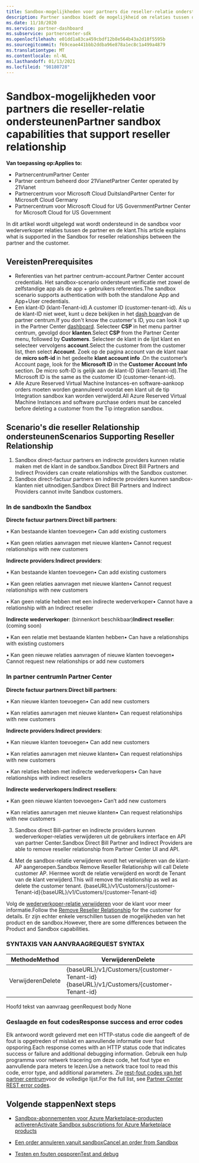 ```yaml
---
title: Sandbox-mogelijkheden voor partners die reseller-relatie ondersteunen
description: Partner sandbox biedt de mogelijkheid om relaties tussen de partner en de klant te ondersteunen
ms.date: 11/10/2020
ms.service: partner-dashboard
ms.subservice: partnercenter-sdk
ms.openlocfilehash: e01dd1a83ca459cbdf12b8e564b43a2d18f5595b
ms.sourcegitcommit: f69ceae441bbb2ddba96e878a1ec8c1a499a4879
ms.translationtype: MT
ms.contentlocale: nl-NL
ms.lasthandoff: 01/13/2021
ms.locfileid: "98180728"
---
```

# <a name="partner-sandbox-capabilities-that-support-reseller-relationship"></a><span data-ttu-id="1b18c-103">Sandbox-mogelijkheden voor partners die reseller-relatie ondersteunen</span><span class="sxs-lookup"><span data-stu-id="1b18c-103">Partner sandbox capabilities that support reseller relationship</span></span>

<span data-ttu-id="1b18c-104">**Van toepassing op:**</span><span class="sxs-lookup"><span data-stu-id="1b18c-104">**Applies to:**</span></span>

- <span data-ttu-id="1b18c-105">Partnercentrum</span><span class="sxs-lookup"><span data-stu-id="1b18c-105">Partner Center</span></span>
- <span data-ttu-id="1b18c-106">Partner centrum beheerd door 21Vianet</span><span class="sxs-lookup"><span data-stu-id="1b18c-106">Partner Center operated by 21Vianet</span></span>
- <span data-ttu-id="1b18c-107">Partnercentrum voor Microsoft Cloud Duitsland</span><span class="sxs-lookup"><span data-stu-id="1b18c-107">Partner Center for Microsoft Cloud Germany</span></span>
- <span data-ttu-id="1b18c-108">Partnercentrum voor Microsoft Cloud for US Government</span><span class="sxs-lookup"><span data-stu-id="1b18c-108">Partner Center for Microsoft Cloud for US Government</span></span>

<span data-ttu-id="1b18c-109">In dit artikel wordt uitgelegd wat wordt ondersteund in de sandbox voor wederverkoper relaties tussen de partner en de klant.</span><span class="sxs-lookup"><span data-stu-id="1b18c-109">This article explains what is supported in the Sandbox for reseller relationships between the partner and the customer.</span></span> 

## <a name="prerequisites"></a><span data-ttu-id="1b18c-110">Vereisten</span><span class="sxs-lookup"><span data-stu-id="1b18c-110">Prerequisites</span></span>

- <span data-ttu-id="1b18c-111">Referenties van het partner centrum-account.</span><span class="sxs-lookup"><span data-stu-id="1b18c-111">Partner Center account credentials.</span></span> <span data-ttu-id="1b18c-112">Het sandbox-scenario ondersteunt verificatie met zowel de zelfstandige app als de app + gebruikers referenties.</span><span class="sxs-lookup"><span data-stu-id="1b18c-112">The sandbox scenario supports authentication with both the standalone App and App+User credentials.</span></span>
- <span data-ttu-id="1b18c-113">Een klant-ID (klant-Tenant-id).</span><span class="sxs-lookup"><span data-stu-id="1b18c-113">A customer ID (customer-tenant-id).</span></span> <span data-ttu-id="1b18c-114">Als u de klant-ID niet weet, kunt u deze bekijken in het [dash board](https://partner.microsoft.com/dashboard/home)van de partner centrum.</span><span class="sxs-lookup"><span data-stu-id="1b18c-114">If you don't know the customer's ID, you can look it up in the Partner Center [dashboard](https://partner.microsoft.com/dashboard/home).</span></span> <span data-ttu-id="1b18c-115">Selecteer **CSP** in het menu partner centrum, gevolgd door **klanten**.</span><span class="sxs-lookup"><span data-stu-id="1b18c-115">Select **CSP** from the Partner Center menu, followed by **Customers**.</span></span> <span data-ttu-id="1b18c-116">Selecteer de klant in de lijst klant en selecteer vervolgens **account**.</span><span class="sxs-lookup"><span data-stu-id="1b18c-116">Select the customer from the customer list, then select **Account**.</span></span> <span data-ttu-id="1b18c-117">Zoek op de pagina account van de klant naar de **micro soft-id** in het gedeelte **klant account info** .</span><span class="sxs-lookup"><span data-stu-id="1b18c-117">On the customer’s Account page, look for the **Microsoft ID** in the **Customer Account Info** section.</span></span> <span data-ttu-id="1b18c-118">De micro soft-ID is gelijk aan de klant-ID (klant-Tenant-id).</span><span class="sxs-lookup"><span data-stu-id="1b18c-118">The Microsoft ID is the same as the customer ID (customer-tenant-id).</span></span>
- <span data-ttu-id="1b18c-119">Alle Azure Reserved Virtual Machine Instances-en software-aankoop orders moeten worden geannuleerd voordat een klant uit de tip Integration sandbox kan worden verwijderd.</span><span class="sxs-lookup"><span data-stu-id="1b18c-119">All Azure Reserved Virtual Machine Instances and software purchase orders must be canceled before deleting a customer from the Tip integration sandbox.</span></span>

## <a name="scenarios-supporting-reseller-relationship"></a><span data-ttu-id="1b18c-120">Scenario's die reseller Relationship ondersteunen</span><span class="sxs-lookup"><span data-stu-id="1b18c-120">Scenarios Supporting Reseller Relationship</span></span>

1.  <span data-ttu-id="1b18c-121">Sandbox direct-factuur partners en indirecte providers kunnen relatie maken met de klant in de sandbox.</span><span class="sxs-lookup"><span data-stu-id="1b18c-121">Sandbox Direct Bill Partners and Indirect Providers can create relationships with the Sandbox customer.</span></span> 
2.  <span data-ttu-id="1b18c-122">Sandbox direct-factuur partners en indirecte providers kunnen sandbox-klanten niet uitnodigen.</span><span class="sxs-lookup"><span data-stu-id="1b18c-122">Sandbox Direct Bill Partners and Indirect Providers cannot invite Sandbox customers.</span></span>



### <a name="in-the-sandbox"></a><span data-ttu-id="1b18c-123">In de sandbox</span><span class="sxs-lookup"><span data-stu-id="1b18c-123">In the Sandbox</span></span>

<span data-ttu-id="1b18c-124">**Directe factuur partners**:</span><span class="sxs-lookup"><span data-stu-id="1b18c-124">**Direct bill partners**:</span></span>

<span data-ttu-id="1b18c-125">• Kan bestaande klanten toevoegen</span><span class="sxs-lookup"><span data-stu-id="1b18c-125">•   Can add existing customers</span></span>

<span data-ttu-id="1b18c-126">• Kan geen relaties aanvragen met nieuwe klanten</span><span class="sxs-lookup"><span data-stu-id="1b18c-126">•   Cannot request relationships with new customers</span></span>

<span data-ttu-id="1b18c-127">**Indirecte providers**:</span><span class="sxs-lookup"><span data-stu-id="1b18c-127">**Indirect providers**:</span></span>

<span data-ttu-id="1b18c-128">• Kan bestaande klanten toevoegen</span><span class="sxs-lookup"><span data-stu-id="1b18c-128">•   Can add existing customers</span></span>

<span data-ttu-id="1b18c-129">• Kan geen relaties aanvragen met nieuwe klanten</span><span class="sxs-lookup"><span data-stu-id="1b18c-129">•   Cannot request relationships with new customers</span></span>

<span data-ttu-id="1b18c-130">• Kan geen relatie hebben met een indirecte wederverkoper</span><span class="sxs-lookup"><span data-stu-id="1b18c-130">•   Cannot have a relationship with an Indirect reseller</span></span>

<span data-ttu-id="1b18c-131">**Indirecte wederverkoper**: (binnenkort beschikbaar)</span><span class="sxs-lookup"><span data-stu-id="1b18c-131">**Indirect reseller**: (coming soon)</span></span>

<span data-ttu-id="1b18c-132">• Kan een relatie met bestaande klanten hebben</span><span class="sxs-lookup"><span data-stu-id="1b18c-132">•   Can have a relationships with existing customers</span></span>

<span data-ttu-id="1b18c-133">• Kan geen nieuwe relaties aanvragen of nieuwe klanten toevoegen</span><span class="sxs-lookup"><span data-stu-id="1b18c-133">•   Cannot request new relationships or add new customers</span></span>

### <a name="in-partner-center"></a><span data-ttu-id="1b18c-134">In partner centrum</span><span class="sxs-lookup"><span data-stu-id="1b18c-134">In Partner Center</span></span>

<span data-ttu-id="1b18c-135">**Directe factuur partners**:</span><span class="sxs-lookup"><span data-stu-id="1b18c-135">**Direct bill partners**:</span></span>

<span data-ttu-id="1b18c-136">• Kan nieuwe klanten toevoegen</span><span class="sxs-lookup"><span data-stu-id="1b18c-136">•   Can add new customers</span></span>

<span data-ttu-id="1b18c-137">• Kan relaties aanvragen met nieuwe klanten</span><span class="sxs-lookup"><span data-stu-id="1b18c-137">•   Can request relationships with new customers</span></span>

<span data-ttu-id="1b18c-138">**Indirecte providers**:</span><span class="sxs-lookup"><span data-stu-id="1b18c-138">**Indirect providers**:</span></span>

<span data-ttu-id="1b18c-139">• Kan nieuwe klanten toevoegen</span><span class="sxs-lookup"><span data-stu-id="1b18c-139">•   Can add new customers</span></span>

<span data-ttu-id="1b18c-140">• Kan relaties aanvragen met nieuwe klanten</span><span class="sxs-lookup"><span data-stu-id="1b18c-140">•   Can request relationships with new customers</span></span>

<span data-ttu-id="1b18c-141">• Kan relaties hebben met indirecte wederverkopers</span><span class="sxs-lookup"><span data-stu-id="1b18c-141">•   Can have relationships with indirect resellers</span></span>

<span data-ttu-id="1b18c-142">**Indirecte wederverkopers**:</span><span class="sxs-lookup"><span data-stu-id="1b18c-142">**Indirect resellers**:</span></span>

<span data-ttu-id="1b18c-143">• Kan geen nieuwe klanten toevoegen</span><span class="sxs-lookup"><span data-stu-id="1b18c-143">•   Can’t add new customers</span></span>

<span data-ttu-id="1b18c-144">• Kan relaties aanvragen met nieuwe klanten</span><span class="sxs-lookup"><span data-stu-id="1b18c-144">•   Can request relationships with new customers</span></span>

3. <span data-ttu-id="1b18c-145">Sandbox direct Bill-partner en indirecte providers kunnen wederverkoper-relaties verwijderen uit de gebruikers interface en API van partner Center.</span><span class="sxs-lookup"><span data-stu-id="1b18c-145">Sandbox Direct Bill Partner and Indirect Providers are able to remove reseller relationship from Partner Center UI and API.</span></span>

4. <span data-ttu-id="1b18c-146">Met de sandbox-relatie verwijderen wordt het verwijderen van de klant-AP aangeroepen.</span><span class="sxs-lookup"><span data-stu-id="1b18c-146">Sandbox Remove Reseller Relationship will call Delete customer AP.</span></span> <span data-ttu-id="1b18c-147">Hiermee wordt de relatie verwijderd en wordt de Tenant van de klant verwijderd.</span><span class="sxs-lookup"><span data-stu-id="1b18c-147">This will remove the relationship as well as delete the customer tenant.</span></span> <span data-ttu-id="1b18c-148">{baseURL}/v1/Customers/{customer-Tenant-id}</span><span class="sxs-lookup"><span data-stu-id="1b18c-148">{baseURL}/v1/Customers/{customer-Tenant-id}</span></span>

<span data-ttu-id="1b18c-149">Volg de [wederverkoper-relatie verwijderen](remove-a-reseller-relationship-with-a-customer.md) voor de klant voor meer informatie.</span><span class="sxs-lookup"><span data-stu-id="1b18c-149">Follow the [Remove Reseller Relationship](remove-a-reseller-relationship-with-a-customer.md) for the customer for details.</span></span> <span data-ttu-id="1b18c-150">Er zijn echter enkele verschillen tussen de mogelijkheden van het product en de sandbox.</span><span class="sxs-lookup"><span data-stu-id="1b18c-150">However, there are some differences between the Product and Sandbox capabilities.</span></span>

### <a name="request-syntax"></a><span data-ttu-id="1b18c-151">SYNTAXIS VAN AANVRAAG</span><span class="sxs-lookup"><span data-stu-id="1b18c-151">REQUEST SYNTAX</span></span>

|<span data-ttu-id="1b18c-152">**Methode**</span><span class="sxs-lookup"><span data-stu-id="1b18c-152">**Method**</span></span>|<span data-ttu-id="1b18c-153">**Verwijderen**</span><span class="sxs-lookup"><span data-stu-id="1b18c-153">**Delete**</span></span>|
|-------------|------------|
|<span data-ttu-id="1b18c-154">Verwijderen</span><span class="sxs-lookup"><span data-stu-id="1b18c-154">Delete</span></span>|<span data-ttu-id="1b18c-155">{baseURL}/v1/Customers/{customer-Tenant-id}</span><span class="sxs-lookup"><span data-stu-id="1b18c-155">{baseURL}/v1/Customers/{customer-Tenant-id}</span></span> |

<span data-ttu-id="1b18c-156">Hoofd tekst van aanvraag geen</span><span class="sxs-lookup"><span data-stu-id="1b18c-156">Request body None</span></span>

### <a name="response-success-and-error-codes"></a><span data-ttu-id="1b18c-157">Geslaagde en fout codes</span><span class="sxs-lookup"><span data-stu-id="1b18c-157">Response success and error codes</span></span>

<span data-ttu-id="1b18c-158">Elk antwoord wordt geleverd met een HTTP-status code die aangeeft of de fout is opgetreden of mislukt en aanvullende informatie over fout opsporing.</span><span class="sxs-lookup"><span data-stu-id="1b18c-158">Each response comes with an HTTP status code that indicates success or failure and additional debugging information.</span></span> <span data-ttu-id="1b18c-159">Gebruik een hulp programma voor netwerk tracering om deze code, het fout type en aanvullende para meters te lezen.</span><span class="sxs-lookup"><span data-stu-id="1b18c-159">Use a network trace tool to read this code, error type, and additional parameters.</span></span> <span data-ttu-id="1b18c-160">Zie [rest-fout codes van het partner centrum](https://docs.microsoft.com/partner-center/develop/error-codes)voor de volledige lijst.</span><span class="sxs-lookup"><span data-stu-id="1b18c-160">For the full list, see [Partner Center REST error codes](https://docs.microsoft.com/partner-center/develop/error-codes).</span></span>

## <a name="next-steps"></a><span data-ttu-id="1b18c-161">Volgende stappen</span><span class="sxs-lookup"><span data-stu-id="1b18c-161">Next steps</span></span>

- [<span data-ttu-id="1b18c-162">Sandbox-abonnementen voor Azure Marketplace-producten activeren</span><span class="sxs-lookup"><span data-stu-id="1b18c-162">Activate Sandbox subscriptions for Azure Marketplace products</span></span>](activate-sandbox-subscription-azure-marketplace-products.md)

- [<span data-ttu-id="1b18c-163">Een order annuleren vanuit sandbox</span><span class="sxs-lookup"><span data-stu-id="1b18c-163">Cancel an order from Sandbox</span></span>](cancel-an-order-from-the-integration-sandbox.md)

- [<span data-ttu-id="1b18c-164">Testen en fouten opsporen</span><span class="sxs-lookup"><span data-stu-id="1b18c-164">Test and debug</span></span>](test-and-debug.md) 
